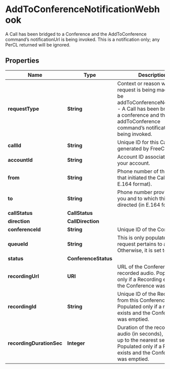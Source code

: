 

# AddToConferenceNotificationWebhook

A Call has been bridged to a Conference and the AddToConference command’s notificationUrl is being invoked. This is a notification only; any PerCL returned will be ignored.

## Properties

Name | Type | Description | Notes
------------ | ------------- | ------------- | -------------
**requestType** | **String** | Context or reason why this request is being made. Will be addToConferenceNotification - A Call has been bridged to a conference and the addToConference command’s notificationUrl is being invoked. |  [optional]
**callId** | **String** | Unique ID for this Call, generated by FreeClimb. |  [optional]
**accountId** | **String** | Account ID associated with your account. |  [optional]
**from** | **String** | Phone number of the party that initiated the Call (in E.164 format). |  [optional]
**to** | **String** | Phone number provisioned to you and to which this Call is directed (in E.164 format). |  [optional]
**callStatus** | **CallStatus** |  |  [optional]
**direction** | **CallDirection** |  |  [optional]
**conferenceId** | **String** | Unique ID of the Conference. |  [optional]
**queueId** | **String** | This is only populated if the request pertains to a Queue. Otherwise, it is set to null. |  [optional]
**status** | **ConferenceStatus** |  |  [optional]
**recordingUrl** | **URI** | URL of the Conference’s recorded audio. Populated only if a Recording exists and the Conference was emptied. |  [optional]
**recordingId** | **String** | Unique ID of the Recording from this Conference. Populated only if a recording exists and the Conference was emptied. |  [optional]
**recordingDurationSec** | **Integer** | Duration of the recorded audio (in seconds), rounded up to the nearest second. Populated only if a Recording exists and the Conference was emptied. |  [optional]



